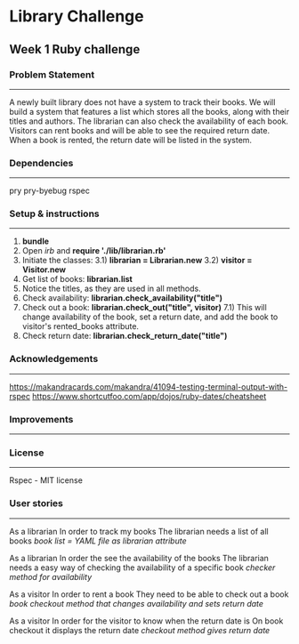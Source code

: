# Library Challenge
## Week 1 Ruby challenge

### Problem Statement
-------
A newly built library does not have a system to track their books. 
We will build a system that features a list which stores all the books, along with their titles and authors.
The librarian can also check the availability of each book.
Visitors can rent books and will be able to see the required return date. When a book is rented, the return date will be listed in the system.

### Dependencies
-------
pry
pry-byebug
rspec

### Setup & instructions
-------
1) **bundle**
2) Open *irb* and **require './lib/librarian.rb'**
3) Initiate the classes:
3.1) **librarian = Librarian.new**
3.2) **visitor = Visitor.new**
4) Get list of books: **librarian.list**
5) Notice the titles, as they are used in all methods.
6) Check availability: **librarian.check_availability("title")**
7) Check out a book: **librarian.check_out("title", visitor)**
7.1) This will change availability of the book, set a return date, and add the book to visitor's rented_books attribute. 
8) Check return date: **librarian.check_return_date("title")**

### Acknowledgements
-------
https://makandracards.com/makandra/41094-testing-terminal-output-with-rspec
https://www.shortcutfoo.com/app/dojos/ruby-dates/cheatsheet


### Improvements
-------


### License
-------
Rspec - MIT license

### User stories
-------
As a librarian
In order to track my books
The librarian needs a list of all books
*book list = YAML file as librarian attribute*

As a librarian
In order the see the availability of the books
The librarian needs a easy way of checking the availability of a specific book
*checker method for availability*

As a visitor
In order to rent a book
They need to be able to check out a book
*book checkout method that changes availability and sets return date*

As a visitor
In order for the visitor to know when the return date is
On book checkout it displays the return date
*checkout method gives return date*
